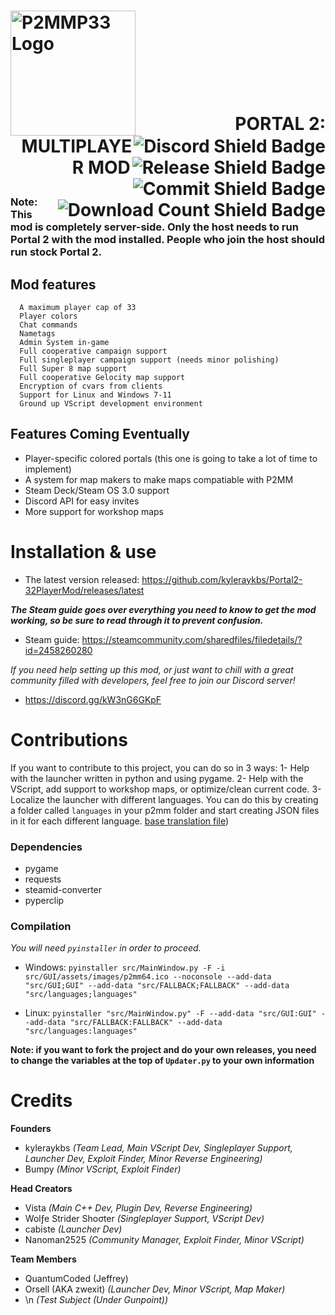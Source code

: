 <h1>
  <img src="https://github.com/OrsellGaming/Portal2-32PlayerMod-Orsell/blob/dev/P2MMP33Logo.png" alt="P2MMP33 Logo" width="200" align="left">
  <a href="https://discord.gg/nXRygGNxyK"><img src="https://img.shields.io/discord/839651379034193920?color=blue&label=Discord%20Users&style=for-the-badge" alt="Discord Shield Badge" align="right"></a>
  <br><a href="https://github.com/kyleraykbs/Portal2-32PlayerMod/releases/latest"><img src="https://img.shields.io/github/release-date/kyleraykbs/Portal2-32PlayerMod?color=red&label=Latest%20Release&style=for-the-badge" alt="Release Shield Badge" align="right"></a>
  <br><a href="https://github.com/kyleraykbs/Portal2-32PlayerMod/commits/main"><img src="https://img.shields.io/github/last-commit/kyleraykbs/Portal2-32PlayerMod?label=Last%20Commit&style=for-the-badge" alt="Commit Shield Badge" align="right"></a>
  <br><a href="https://github.com/kyleraykbs/Portal2-32PlayerMod/releases/latest"><img src="https://img.shields.io/github/downloads/kyleraykbs/Portal2-32PlayerMod/total?style=for-the-badge" alt="Download Count Shield Badge" align="right"></a>
  <br>
  <p align="right">PORTAL 2: MULTIPLAYER MOD</p>
</h1>

### Note: This mod is completely server-side. Only the host needs to run Portal 2 with the mod installed. People who join the host should run stock Portal 2.
## Mod features
```
  A maximum player cap of 33
  Player colors
  Chat commands
  Nametags
  Admin System in-game
  Full cooperative campaign support
  Full singleplayer campaign support (needs minor polishing)
  Full Super 8 map support
  Full cooperative Gelocity map support
  Encryption of cvars from clients
  Support for Linux and Windows 7-11
  Ground up VScript development environment
```

## Features Coming Eventually
- Player-specific colored portals (this one is going to take a lot of time to implement)
- A system for map makers to make maps compatiable with P2MM
- Steam Deck/Steam OS 3.0 support
- Discord API for easy invites
- More support for workshop maps

# Installation & use

- The latest version released: https://github.com/kyleraykbs/Portal2-32PlayerMod/releases/latest

***The Steam guide goes over everything you need to know to get the mod working, so be sure to read through it to prevent confusion.***
- Steam guide: https://steamcommunity.com/sharedfiles/filedetails/?id=2458260280

*If you need help setting up this mod, or just want to chill with a great community filled with developers, feel free to join our Discord server!*
- https://discord.gg/kW3nG6GKpF

# Contributions

If you want to contribute to this project, you can do so in 3 ways:
1- Help with the launcher written in python and using pygame.
2- Help with the VScript, add support to workshop maps, or optimize/clean current code.
3- Localize the launcher with different languages. You can do this by creating a folder called `languages` in your p2mm folder and start creating JSON files in it for each different language. [base translation file](https://github.com/kyleraykbs/Portal2-32PlayerMod/blob/main/src/languages/English.json))

### Dependencies
- pygame
- requests
- steamid-converter
- pyperclip

### Compilation
*You will need `pyinstaller` in order to proceed.*

- Windows: `pyinstaller src/MainWindow.py -F -i src/GUI/assets/images/p2mm64.ico --noconsole --add-data "src/GUI;GUI" --add-data "src/FALLBACK;FALLBACK" --add-data "src/languages;languages"`

- Linux: `pyinstaller "src/MainWindow.py" -F --add-data "src/GUI:GUI" --add-data "src/FALLBACK:FALLBACK" --add-data "src/languages:languages"`

**Note: if you want to fork the project and do your own releases, you need to change the variables at the top of `Updater.py` to your own information**


# Credits
**Founders**
- kyleraykbs *(Team Lead, Main VScript Dev, Singleplayer Support, Launcher Dev, Exploit Finder, Minor Reverse Engineering)*
- Bumpy *(Minor VScript, Exploit Finder)*

**Head Creators**
- Vista *(Main C++ Dev, Plugin Dev, Reverse Engineering)*
- Wolƒe Strider Shoσter *(Singleplayer Support, VScript Dev)*
- cabiste *(Launcher Dev)*
- Nanoman2525 *(Community Manager, Exploit Finder, Minor VScript)*

**Team Members**
- QuantumCoded (Jeffrey)
- Orsell (AKA zwexit) *(Launcher Dev, Minor VScript, Map Maker)*
- \n *(Test Subject (Under Gunpoint))*
